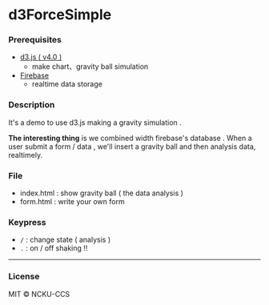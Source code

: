 # d3ForceSimple

### Prerequisites
- [d3.js ( v4.0 )](https://d3js.org)
	- make chart、gravity ball simulation
- [Firebase](https://firebase.google.com)
	- realtime data storage

### Description
It's a demo to use d3.js making a gravity simulation .

**The interesting thing** is we combined width firebase's database . When a user submit a form / data , we'll insert a gravity ball and then analysis data, realtimely.

### File
- index.html : show gravity ball ( the data analysis )
- form.html : write your own form 

### Keypress
- ` / ` : change state ( analysis ) 
- ` . ` : on / off shaking !!

---
### License
MIT © NCKU-CCS
